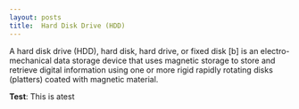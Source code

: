 ```yaml
---
layout: posts
title:  Hard Disk Drive (HDD)
---
```


A hard disk drive (HDD), hard disk, hard drive, or fixed disk [b] is an electro-mechanical data storage device that uses magnetic storage to store and retrieve digital information using one or more rigid rapidly rotating disks (platters) coated with magnetic material.

**Test**: This is atest
